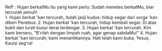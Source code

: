 Reff :
Hujan berkatMu itu yang kami perlu:
Sudah menetes berkatMu, biar tercurah penuh!
<br>
1.
Hujan berkat 'kan tercurah, itulah janji kudus:
hidup segar dari sorga 'kan diberi Penebus.
2.
Hujan berkat 'kan tercurah, hidup kembali segar.
Di atas bukit dan lurah bunyi derai terdengar.
3.
Hujan berkat 'kan tercurah. Kini kami berseru,
"B'rilah dengan limpah ruah, agar genap sabdaMu!"
4.
Hujan berkat 'kan tercurah; kami menantikannya.
Hati telah kami buka, Yesus, Kauisi seg'ra!